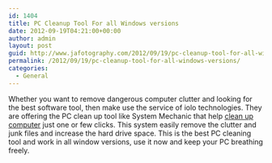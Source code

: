 ```yaml
---
id: 1404
title: PC Cleanup Tool For all Windows versions
date: 2012-09-19T04:21:00+00:00
author: admin
layout: post
guid: http://www.jafotography.com/2012/09/19/pc-cleanup-tool-for-all-windows-versions/
permalink: /2012/09/19/pc-cleanup-tool-for-all-windows-versions/
categories:
  - General
---
```

Whether you want to remove dangerous computer clutter and looking for the best software tool, then make use the service of iolo technologies. They are offering the PC clean up tool like System Mechanic that help [clean up computer](http://www.iolo.com/resources/articles/?id=32) just one or few clicks. This system easily remove the clutter and junk files and increase the hard drive space. This is the best PC cleaning tool and work in all window versions, use it now and keep your PC breathing freely.
